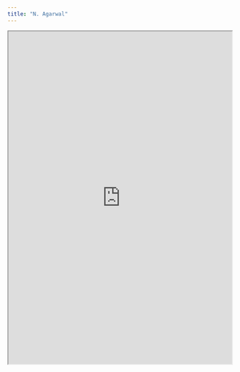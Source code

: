 ```yaml
---
title: "N. Agarwal"
---
```




<iframe height="750" width="100%" src="https://ewelton.github.io/ktest/wiki.html#N.%20Agarwal"></iframe>
